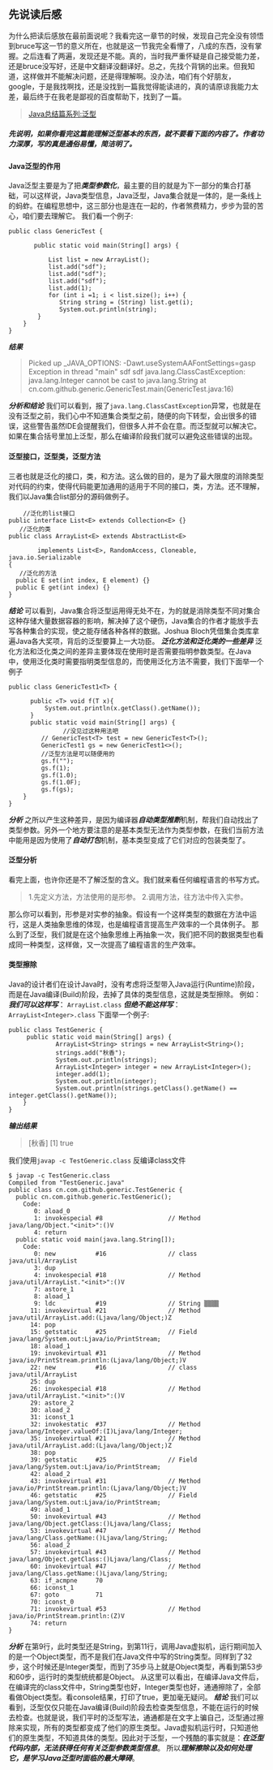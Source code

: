 ﻿先说读后感
---
为什么把读后感放在最前面说呢？我看完这一章节的时候，发现自己完全没有领悟到bruce写这一节的意义所在，也就是这一节我完全看懵了，八成的东西，没有掌握。之后连看了两遍，发现还是不能。真的，当时我严重怀疑是自己接受能力差，还是bruce没写好，还是中文翻译没翻译好。总之，先找个背锅的出来。但我知道，这样做并不能解决问题，还是得理解啊。没办法，咱们有个好朋友，google，于是我找啊找，还是没找到一篇我觉得能读进的，真的请原谅我能力太差，最后终于在我老是鄙视的百度帮助下，找到了一篇。
>  [Java总结篇系列:泛型](http://www.cnblogs.com/lwbqqyumidi/p/3837629.html)
##### 先说明，如果你看完这篇能理解泛型基本的东西，就不要看下面的内容了。作者功力深厚，写的真是通俗易懂，简洁明了。
#### Java泛型的作用
Java泛型主要是为了把***类型参数化***，最主要的目的就是为下一部分的集合打基础，可以这样说，Java类型信息，Java泛型，Java集合就是一体的，是一条线上的蚂蚱。在编程思想中，这三部分也是连在一起的，作者煞费精力，步步为营的苦心，咱们要去理解它。
我们看一个例子:
```
public class GenericTest {

       public static void main(String[] args) {

    	   List list = new ArrayList();
    	   list.add("sdf");
    	   list.add("sdf");
    	   list.add("sdf");
    	   list.add(1);
    	   for (int i =1; i < list.size(); i++) {
			  String string = (String) list.get(i);
			  System.out.println(string);
		}
	}
}
```
***结果***
> Picked up _JAVA_OPTIONS:   -Dawt.useSystemAAFontSettings=gasp
> Exception in thread "main" sdf
> sdf
> java.lang.ClassCastException: java.lang.Integer cannot be cast to java.lang.String
> at cn.com.github.generic.GenericTest.main(GenericTest.java:16)

***分析和结论***
我们可以看到，报了```java.lang.ClassCastException```异常，也就是在没有泛型之前，我们心中不知道集合类型之前，随便的向下转型，会出很多的错误，这些警告虽然IDE会提醒我们，但很多人并不会在意。而泛型就可以解决它。如果在集合括号里加上泛型，那么在编译阶段我们就可以避免这些错误的出现。
#### 泛型接口，泛型类，泛型方法
三者也就是泛化的接口，类，和方法。这么做的目的，是为了最大限度的消除类型对代码的约束，使得代码能更加通用的适用于不同的接口，类，方法。还不理解，我们以Java集合list部分的源码做例子。
```
    //泛化的list接口
public interface List<E> extends Collection<E> {}
   //泛化的类
public class ArrayList<E> extends AbstractList<E>

        implements List<E>, RandomAccess, Cloneable, java.io.Serializable
{
   //泛化的方法
  public E set(int index, E element) {}
  public E get(int index) {}
}
```
***结论***
可以看到，Java集合将泛型运用得无处不在，为的就是消除类型不同对集合这种存储大量数据容器的影响，解决掉了这个硬伤，Java集合的作者才能放手去写各种集合的实现，使之能存储各种各样的数据。Joshua Bloch凭借集合类库拿遍Java各大奖项，背后的泛型要算上一大功臣。
***泛化方法和泛化类的一些差异***
泛化方法和泛化类之间的差异主要体现在使用时是否需要指明参数类型。在Java中，使用泛化类时需要指明类型信息的，而使用泛化方法不需要，我们下面举一个例子
```
public class GenericTest1<T> {

      public <T> void f(T x){
    	  System.out.println(x.getClass().getName());
      }
      public static void main(String[] args) {
    	       //没见过这种用法吧
		 // GenericTest<T> test = new GenericTest<T>();
    	 GenericTest1 gs = new GenericTest1<>();
         //泛型方法是可以随便用的
    	 gs.f("");
    	 gs.f(1);
    	 gs.f(1.0);
    	 gs.f(1.0F);
    	 gs.f(gs);
	}
}
```
***分析***
之所以产生这种差异，是因为编译器***自动类型推断***机制，帮我们自动找出了类型参数。另外一个地方要注意的是基本类型无法作为类型参数，在我们当前方法中能用是因为使用了***自动打包***机制，基本类型变成了它们对应的包装类型了。
#### 泛型分析
看完上面，也许你还是不了解泛型的含义。我们就来看任何编程语言的书写方式。
> 1.先定义方法，方法使用的是形参。
> 2.调用方法，往方法中传入实参。

那么你可以看到，形参是对实参的抽象。假设有一个这样类型的数据在方法中运行，这是人类抽象思维的体现，也是编程语言提高生产效率的一个具体例子。
那么到了泛型，我们就是在这个抽象思维上再抽象一次，我们把不同的数据类型也看成同一种类型，这样做，又一次提高了编程语言的生产效率。

#### 类型擦除
Java的设计者们在设计Java时，没有考虑将泛型带入Java运行(Runtime)阶段，而是在Java编译(Build)阶段，去掉了具体的类型信息，这就是类型擦除。
例如：
***我们可以这样写***： ```ArrayList.class```
***但绝不能这样写***：```ArrayList<Integer>.class```
下面举一个例子:
```
public class TestGeneric {
     public static void main(String[] args) {
             ArrayList<String> strings = new ArrayList<String>();
             strings.add("秋香");
             System.out.println(strings);
             ArrayList<Integer> integer = new ArrayList<Integer>();    
             integer.add(1);
             System.out.println(integer);
             System.out.println(strings.getClass().getName() == integer.getClass().getName());
    }
}
```
***输出结果***
> [秋香]
> [1]
> true

我们使用```javap -c TestGeneric.class``` 反编译class文件
```
$ javap -c TestGeneric.class
Compiled from "TestGeneric.java"
public class cn.com.github.generic.TestGeneric {
  public cn.com.github.generic.TestGeneric();
    Code:
       0: aload_0
       1: invokespecial #8                  // Method java/lang/Object."<init>":()V
       4: return
  public static void main(java.lang.String[]);
    Code:
       0: new           #16                 // class java/util/ArrayList
       3: dup
       4: invokespecial #18                 // Method java/util/ArrayList."<init>":()V
       7: astore_1
       8: aload_1
       9: ldc           #19                 // String ▒▒▒▒
      11: invokevirtual #21                 // Method java/util/ArrayList.add:(Ljava/lang/Object;)Z
      14: pop
      15: getstatic     #25                 // Field java/lang/System.out:Ljava/io/PrintStream;
      18: aload_1
      19: invokevirtual #31                 // Method java/io/PrintStream.println:(Ljava/lang/Object;)V
      22: new           #16                 // class java/util/ArrayList
      25: dup
      26: invokespecial #18                 // Method java/util/ArrayList."<init>":()V
      29: astore_2
      30: aload_2
      31: iconst_1
      32: invokestatic  #37                 // Method java/lang/Integer.valueOf:(I)Ljava/lang/Integer;
      35: invokevirtual #21                 // Method java/util/ArrayList.add:(Ljava/lang/Object;)Z
      38: pop
      39: getstatic     #25                 // Field java/lang/System.out:Ljava/io/PrintStream;
      42: aload_2
      43: invokevirtual #31                 // Method java/io/PrintStream.println:(Ljava/lang/Object;)V
      46: getstatic     #25                 // Field java/lang/System.out:Ljava/io/PrintStream;
      49: aload_1
      50: invokevirtual #43                 // Method java/lang/Object.getClass:()Ljava/lang/Class;
      53: invokevirtual #47                 // Method java/lang/Class.getName:()Ljava/lang/String;
      56: aload_2
      57: invokevirtual #43                 // Method java/lang/Object.getClass:()Ljava/lang/Class;
      60: invokevirtual #47                 // Method java/lang/Class.getName:()Ljava/lang/String;
      63: if_acmpne     70
      66: iconst_1
      67: goto          71
      70: iconst_0
      71: invokevirtual #53                 // Method java/io/PrintStream.println:(Z)V
      74: return
}
```
***分析***
在第9行，此时类型还是String，到第11行，调用Java虚拟机，运行期间加入的是一个Object类型，而不是我们在Java文件中写的String类型。同样到了32步，这个时候还是Integer类型，而到了35步马上就是Object类型，再看到第53步和60步，运行时的类型统统都是Object。
从这里可以看出，在编译Java文件后，在编译完的class文件中，String类型也好，Integer类型也好，通通擦除了，全部看做Object类型。看console结果，打印了true，更加毫无疑问。
***结论***
我们可以看到，泛型仅仅只能在Java编译(Build)阶段去检查类型信息，不能在运行的时候去检查。也就是说，我们平时的泛型写法，通通都是在文字上骗自己，泛型通过擦除来实现，所有的类型都变成了他们的原生类型。Java虚拟机运行时，只知道他们的原生类型，不知道具体的类型。因此对于泛型，一个残酷的事实就是：***在泛型代码内部，无法获得任何有关泛型参数类型信息***。
所以***理解擦除以及如何处理它，是学习Java泛型时面临的最大障碍***。